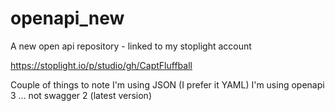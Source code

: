 # openapi_new
A new open api repository - linked to my stoplight account

https://stoplight.io/p/studio/gh/CaptFluffball

Couple of things to note
I'm using JSON (I prefer it YAML)
I'm using openapi 3 ... not swagger 2 (latest version)
